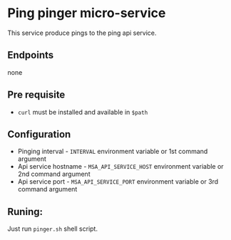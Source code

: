 # Ping pinger micro-service 

This service produce pings to the ping api service.

## Endpoints
none

## Pre requisite
* `curl` must be installed and available in `$path`

## Configuration
* Pinging interval - `INTERVAL` environment variable or 1st command argument
* Api service hostname - `MSA_API_SERVICE_HOST` environment variable or 2nd command argument
* Api service port - `MSA_API_SERVICE_PORT` environment variable or 3rd command argument

## Runing:
Just run `pinger.sh` shell script.
